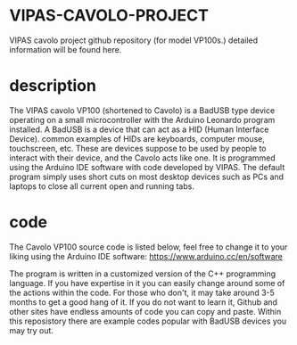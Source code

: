 # VIPAS-CAVOLO-PROJECT
VIPAS cavolo project github repository (for model VP100s.) detailed information will be found here.


# description 

The VIPAS cavolo VP100 (shortened to Cavolo) is a BadUSB type device operating on a small microcontroller with the Arduino Leonardo program installed. A BadUSB is a device that can act as a HID (Human Interface Device). common examples of HIDs are keyboards, computer mouse, touchscreen, etc. 
These are devices suppose to be used by people to interact with their device, and the Cavolo acts like one. It is programmed using the Arduino IDE software with code developed by VIPAS. The default program simply uses short cuts on most desktop devices such as PCs and laptops to close all current open and running tabs.

# code

The Cavolo VP100 source code is listed below, feel free to change it to your liking using the Arduino IDE software: https://www.arduino.cc/en/software



The program is written in a customized version of the C++ programming language. If you have expertise in it you can easily change around some of the actions within the code. For those who don't, it may take around 3-5 months to get a good hang of it. If you do not want to learn it, Github and other sites have endless amounts of code you can copy and paste. Within this reposistory there are example codes popular with BadUSB devices you may try out. 

